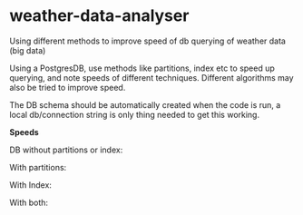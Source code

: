 # weather-data-analyser
Using different methods to improve speed of db querying of weather data (big data)

Using a PostgresDB, use methods like partitions, index etc to speed up querying, and note speeds of different techniques. Different algorithms may also be tried to improve speed.

The DB schema should be automatically created when the code is run, a local db/connection string is only thing needed to get this working.


**Speeds**

DB without partitions or index:

With partitions:

With Index:

With both:


